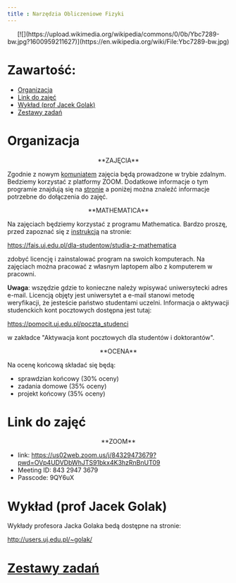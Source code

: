```yaml
---
title : Narzędzia Obliczeniowe Fizyki
---
```


<center>
[![](https://upload.wikimedia.org/wikipedia/commons/0/0b/Ybc7289-bw.jpg?1600959211627)](https://en.wikipedia.org/wiki/File:Ybc7289-bw.jpg)
</center>



# Zawartość:

* [Organizacja](#organizacja)
* [Link do zajęć](#link-do-zajęć)
* [Wykład (prof Jacek Golak)](#wykład-prof-jacek-golak)
* [Zestawy zadań](./0000pl_inv.html)



# Organizacja

<center>
**ZAJĘCIA**
</center>

Zgodnie z nowym [komuniatem](./start/pl/010_Nauczanie/007_Narzędzia_Obliczeniowe_Fizyki_(lab_komputerowe,_zima_2020-2021)/001_Organizacja/komunikat.pdf) zajęcia będą prowadzone
w trybie zdalnym. Bedziemy korzystać z platformy ZOOM.
Dodatkowe informacje o tym programie znajdują się na [stronie](https://kacpertopol.github.io/0pl.html)
a poniżej można znaleźć informacje potrzebne do dołączenia do zajęć.

<center>
**MATHEMATICA**
</center>

Na zajęciach będziemy korzystać z programu Mathematica. Bardzo proszę, 
przed zapoznać się z
[instrukcją](https://fais.uj.edu.pl/documents/41628/5097967/OprogramowanieMathematica_na_Uniwersytecie_Jagiello%C5%84skim_2018.pdf/eca91225-a7c0-48fb-94a9-a08553de7fd7) 
na stronie:

<https://fais.uj.edu.pl/dla-studentow/studia-z-mathematica>

zdobyć licencję i zainstalować program na swoich komputerach. 
Na zajęciach można pracować z własnym laptopem albo z komputerem 
w pracowni. 

**Uwaga**: wszędzie gdzie to konieczne należy wpisywać
uniwersytecki adres e-mail. Licencją objęty jest uniwersytet a e-mail
stanowi metodę weryfikacji, że jesteście państwo studentami uczelni. 
Informacja o aktywacji studenckich kont pocztowych dostępna jest tutaj:

<https://pomocit.uj.edu.pl/poczta_studenci>

w zakładce "Aktywacja kont pocztowych dla studentów i doktorantów".

<center>
**OCENA**
</center>

Na ocenę końcową składać się będą:

- sprawdzian końcowy (30% oceny)
- zadania domowe (35% oceny)
- projekt końcowy (35% oceny)



# Link do zajęć

<center>
**ZOOM**
</center>

- link: <https://us02web.zoom.us/j/84329473679?pwd=OVp4UDVDbWhJTS91bkx4K3hzRnBnUT09>
- Meeting ID: 843 2947 3679
- Passcode: 9QY6uX


# Wykład (prof Jacek Golak)

Wykłady profesora Jacka Golaka bedą dostępne na stronie:

<http://users.uj.edu.pl/~golak/>


# [Zestawy zadań](./0000pl_inv.html)


